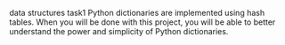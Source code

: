 data structures
task1
Python dictionaries are implemented using hash tables. When you will be done with this project, you will be able to better understand the power and simplicity of Python dictionaries.